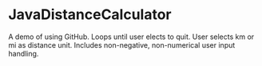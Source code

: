 # JavaDistanceCalculator
A demo of using GitHub. Loops until user elects to quit. User selects km or mi as distance unit. Includes non-negative, non-numerical user input handling.

